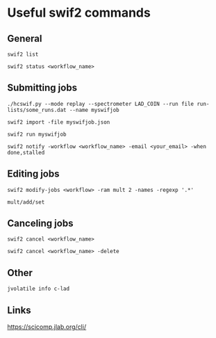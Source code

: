 # Useful swif2 commands

## General
`swif2 list`

`swif2 status <workflow_name>`

## Submitting jobs
`./hcswif.py --mode replay --spectrometer LAD_COIN --run file run-lists/some_runs.dat --name myswifjob`

`swif2 import -file myswifjob.json`

`swif2 run myswifjob`

`swif2 notify -workflow <workflow_name> -email <your_email> -when done,stalled`

## Editing jobs
`swif2 modify-jobs <workflow> -ram mult 2 -names -regexp '.*'`

`mult/add/set`

## Canceling jobs
`swif2 cancel <workflow_name>`

`swif2 cancel <workflow_name> -delete`

## Other
`jvolatile info c-lad`

## Links
https://scicomp.jlab.org/cli/
